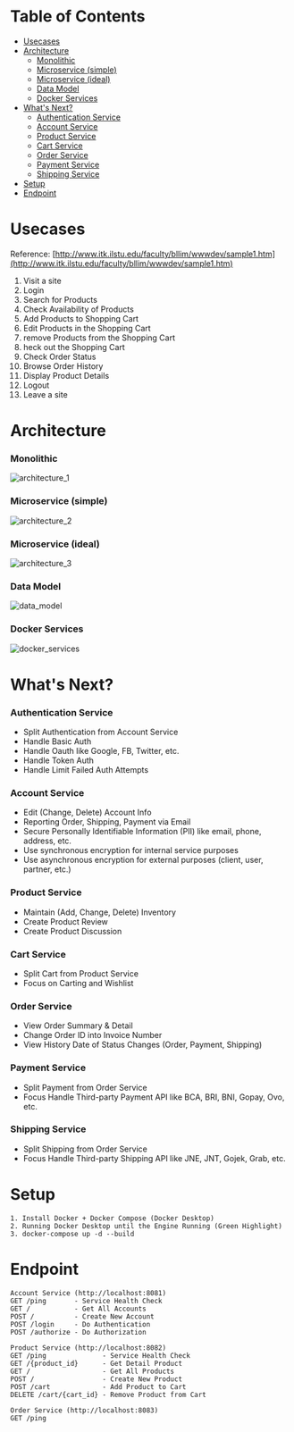 # Table of Contents

- [Usecases](#usecases)
- [Architecture](#architecture)
    - [Monolithic](#monolithic)
    - [Microservice (simple)](#microservice-simple)
    - [Microservice (ideal)](#microservice-ideal)
    - [Data Model](#data-model)
    - [Docker Services](#docker-services)
- [What's Next?](#whats-next)
    - [Authentication Service](#authentication-service)
    - [Account Service](#account-service)
    - [Product Service](#product-service)
    - [Cart Service](#cart-service)
    - [Order Service](#order-service)
    - [Payment Service](#payment-service)
    - [Shipping Service](#shipping-service)
- [Setup](#setup)
- [Endpoint](#endpoint)
    
# Usecases

Reference: [http://www.itk.ilstu.edu/faculty/bllim/wwwdev/sample1.htm](http://www.itk.ilstu.edu/faculty/bllim/wwwdev/sample1.htm)

1. Visit a site
2. Login
3. Search for Products
4. Check Availability of Products
5. Add Products to Shopping Cart
6. Edit Products in the Shopping Cart
7. remove Products from the Shopping Cart
8. heck out the Shopping Cart
9. Check Order Status
10. Browse Order History
11. Display Product Details
12. Logout
13. Leave a site

# Architecture

### Monolithic

![architecture_1](./documentations/images/architecture_1.jpg?raw=true)


### Microservice (simple)

![architecture_2](./documentations/images/architecture_2.jpg?raw=true)


### Microservice (ideal)

![architecture_3](./documentations/images/architecture_3.jpg?raw=true)

### Data Model

![data_model](./documentations/images/data_model.jpg?raw=true)

### Docker Services

![docker_services](./documentations/images/docker_services.jpg?raw=true)

# What's Next?

### Authentication Service
- Split Authentication from Account Service
- Handle Basic Auth
- Handle Oauth like Google, FB, Twitter, etc.
- Handle Token Auth
- Handle Limit Failed Auth Attempts

### Account Service
- Edit (Change, Delete) Account Info
- Reporting Order, Shipping, Payment via Email
- Secure Personally Identifiable Information (PII) like email, phone, address, etc.
- Use synchronous encryption for internal service purposes
- Use asynchronous encryption for external purposes (client, user, partner, etc.)

### Product Service
- Maintain (Add, Change, Delete) Inventory
- Create Product Review
- Create Product Discussion

### Cart Service
- Split Cart from Product Service
- Focus on Carting and Wishlist

### Order Service
- View Order Summary & Detail
- Change Order ID into Invoice Number
- View History Date of Status Changes (Order, Payment, Shipping)

### Payment Service
- Split Payment from Order Service
- Focus Handle Third-party Payment API like BCA, BRI, BNI, Gopay, Ovo, etc.

### Shipping Service
- Split Shipping from Order Service
- Focus Handle Third-party Shipping API like JNE, JNT, Gojek, Grab, etc.

# Setup

```
1. Install Docker + Docker Compose (Docker Desktop)
2. Running Docker Desktop until the Engine Running (Green Highlight)
3. docker-compose up -d --build
```

# Endpoint

```
Account Service (http://localhost:8081)
GET /ping       - Service Health Check
GET /           - Get All Accounts
POST /          - Create New Account
POST /login     - Do Authentication
POST /authorize - Do Authorization

Product Service (http://localhost:8082)
GET /ping              - Service Health Check
GET /{product_id}      - Get Detail Product
GET /                  - Get All Products
POST /                 - Create New Product
POST /cart             - Add Product to Cart
DELETE /cart/{cart_id} - Remove Product from Cart

Order Service (http://localhost:8083)
GET /ping
```